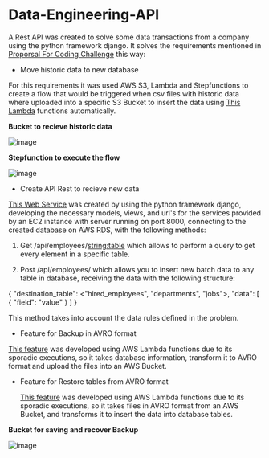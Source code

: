 # Data-Engineering-API

A Rest API was created to solve some data transactions from a company using the python framework django. It solves the requirements mentioned in [Proporsal For Coding Challenge](https://github.com/eafit-201710143010/Data-Engineering-API/blob/main/Proposal%20for%20coding%20challenge%20(1)%20(4).pdf) this way:

* Move historic data to new database

For this requirements it was used AWS S3, Lambda and Stepfunctions to create a flow that would be triggered when csv files with historic data where uploaded into a specific S3 Bucket to insert the data using [This Lambda](https://github.com/eafit-201710143010/Data-Engineering-API/tree/main/Lambda_Tranfer_Package) functions automatically.

**Bucket to recieve historic data**

![image](https://user-images.githubusercontent.com/30332010/190576367-832b0e19-15a5-4a7c-96cb-f7ef3ef1871d.png)

**Stepfunction to execute the flow**

![image](https://user-images.githubusercontent.com/30332010/190576580-240ec41c-e692-4e3f-afd7-facd3bf37f7c.png)

* Create API Rest to recieve new data

[This Web Service](https://github.com/eafit-201710143010/Data-Engineering-API/tree/main/Data_Tranfer_API) was created by using the python framework django, developing the necessary models, views, and url's for the services provided by an EC2 instance with server running on port 8000, connecting to the created database on AWS RDS, with the following methods:

1. Get /api/employees/<string:table> which allows to perform a query to get every element in a specific table.

2. Post /api/employees/ which allows you to insert new batch data to any table in database, receiving the data with the following structure:

{
  "destination_table": <"hired_employees", "departments", "jobs">,
  "data": \[
    {
      "field": "value"
    }
  \]
}

This method takes into account the data rules defined in the problem.

* Feature for Backup in AVRO format

[This feature](https://github.com/eafit-201710143010/Data-Engineering-API/tree/main/Lambda_Backup_Package) was developed using AWS Lambda functions due to its sporadic executions, so it takes database information, transform it to AVRO format and upload the files into an AWS Bucket.

* Feature for Restore tables from AVRO format

  [This feature](https://github.com/eafit-201710143010/Data-Engineering-API/tree/main/Lambda_Restore_Package) was developed using AWS Lambda functions due to its sporadic executions, so it takes files in AVRO format from an AWS Bucket, and transforms it to insert the data into database tables.

**Bucket for saving and recover Backup**

![image](https://user-images.githubusercontent.com/30332010/190580079-f7f24ce7-113d-4dd9-99e6-cb49cea14591.png)

